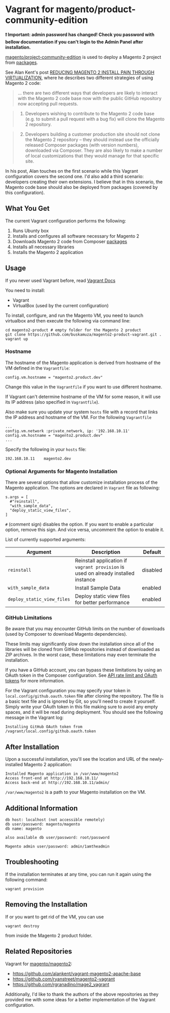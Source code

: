 # Vagrant for magento/product-community-edition

**:exclamation: Important: admin password has changed! Check you password with bellow documentation if you can't login to the Admin Panel after installation.**

[magento/project-community-edition](https://packagist.org/packages/magento/project-community-edition) is used to deploy a Magento 2 project from [packages](http://packages.magento.com/).

See Alan Kent's post [REDUCING MAGENTO 2 INSTALL PAIN THROUGH VIRTUALIZATION](https://alankent.wordpress.com/2014/12/21/reducing-magento-2-install-pain-through-virtualization/), where he describes two different strategies of using Magento 2 code:
> ... there are two different ways that developers are likely to interact with the Magento 2 code base now with the public GitHub repository now accepting pull requests.

> 1. Developers wishing to contribute to the Magento 2 code base (e.g. to submit a pull request with a bug fix) will clone the Magento 2 repository.

> 2. Developers building a customer production site should not clone the Magento 2 repository – they should instead use the officially released Composer packages (with version numbers), downloaded via Composer. They are also likely to make a number of local customizations that they would manage for that specific site.

In his post, Alan touches on the first scenario while this Vagrant configuration covers the second one. I'd also add a third scenario: developers creating their own extensions. I believe that in this scenario, the Magento code base should also be deployed from packages (covered by this configuration).

## What You Get

The current Vagrant configuration performs the following:

1. Runs Ubunty box
2. Installs and configures all software necessary for Magento 2
3. Downloads Magento 2 code from Composer [packages](http://packages.magento.com/)
4. Installs all necessary libraries
5. Installs the Magento 2 application

## Usage

If you never used Vagrant before, read [Vagrant Docs](https://docs.vagrantup.com/v2/)

You need to install:
- Vagrant
- VirtualBox (used by the current configuration)

To install, configure, and run the Magento VM, you need to launch virtualbox and then execute the following via command line:

```
cd magento2-product # empty folder for the Magento 2 product
git clone https://github.com/buskamuza/magento2-product-vagrant.git .
vagrant up
```

### Hostname

The hostname of the Magento application is derived from hostname of the VM defined in the `Vagrantfile`:
```
config.vm.hostname = "magento2.product.dev"
```

Change this value in the `Vagrantfile` if you want to use different hostname.

If Vagrant can't determine hostname of the VM for some reason, it will use its IP address (also specified in `Vagrantfile`).

Also make sure you update your system `hosts` file with a record that links the IP address and hostname of the VM.
For the following `Vagrantfile`
```
...
config.vm.network :private_network, ip: '192.168.10.11'
config.vm.hostname = "magento2.product.dev"
...
```
Specify the following in your `hosts` file:
```
192.168.10.11    magento2.dev
```

### Optional Arguments for Magento Installation

There are several options that allow customize installation process of the Magento application.
The options are declared in `Vagrant` file as following:
```
s.args = [
  #"reinstall",
  "with_sample_data",
  "deploy_static_view_files",
]
```
`#` (comment sign) disables the option. If you want to enable a particular option, remove this sign.
And vice versa, uncomment the option to enable it.

List of currently supported arguments:

| Argument | Description | Default |
|----------|-------------|---------|
| `reinstall` | Reinstall application if `vagrant provision` is used on already installed instance | disabled |
| `with_sample_data` | Install Sample Data | enabled |
| `deploy_static_view_files` | Deploy static view files for better performance | enabled |

### GitHub Limitations

Be aware that you may encounter GitHub limits on the number of downloads (used by Composer to download Magento dependencies).

These limits may significantly slow down the installation since all of the libraries will be cloned from GitHub repositories instead of downloaded as ZIP archives. In the worst case, these limitations may even terminate the installation.

If you have a GitHub account, you can bypass these limitations by using an OAuth token in the Composer configuration. See [API rate limit and OAuth tokens](https://getcomposer.org/doc/articles/troubleshooting.md#api-rate-limit-and-oauth-tokens) for more information.

For the Vagrant configuration you may specify your token in `local.config/github.oauth.token` file after cloning the repository. The file is a basic text file and is ignored by Git, so you'll need to create it yourself. Simply write your OAuth token in this file making sure to avoid any empty spaces, and it will be read during deployment. You should see the following message in the Vagrant log:
```
Installing GitHub OAuth token from /vagrant/local.config/github.oauth.token
```

## After Installation

Upon a successful installation, you'll see the location and URL of the newly-installed Magento 2 application:
```
Installed Magento application in /var/www/magento2
Access front-end at http://192.168.10.11/
Access back-end at http://192.168.10.11/admin/
```

`/var/www/magento2` is a path to your Magento installation on the VM.

## Additional Information

```
db host: localhost (not accessible remotely)
db user/password: magento/magento
db name: magento

also available db user/password: root/password

Magento admin user/password: admin/1amtheadmin
```

## Troubleshooting

If the installation terminates at any time, you can run it again using the following command:
```
vagrant provision
```

## Removing the Installation

If or you want to get rid of the VM, you can use 

``` 
vagrant destroy
```
from inside the Magento 2 product folder.


## Related Repositories

Vagrant for [magento/magento2](https://github.com/magento/magento2):
- https://github.com/alankent/vagrant-magento2-apache-base
- https://github.com/ryanstreet/magento2-vagrant
- https://github.com/rgranadino/mage2_vagrant

Additionally, I'd like to thank the authors of the above repositories as they provided me with some ideas for a better implementation of the Vagrant configuration.
